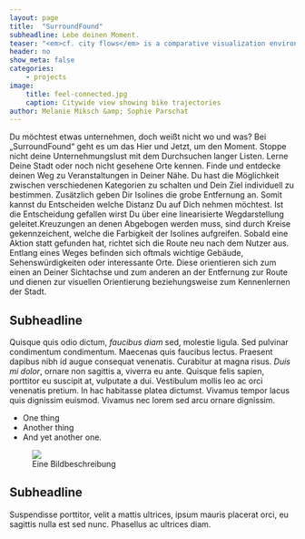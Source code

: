 ```yaml
---
layout: page
title:  "SurroundFound"
subheadline: Lebe deinen Moment.
teaser: "<em>cf. city flows</em> is a comparative visualization environment of urban bike mobility designed to help citizens casually analyze three bike-sharing systems in the context of a public exhibition space."
header: no
show_meta: false
categories:
    - projects
image:
    title: feel-connected.jpg
    caption: Citywide view showing bike trajectories
author: Melanie Miksch &amp; Sophie Parschat
---
```


Du möchtest etwas unternehmen, doch weißt nicht wo und was? Bei „SurroundFound“ geht es um das Hier und Jetzt, um den Moment. Stoppe nicht deine Unternehmungslust mit dem Durchsuchen langer Listen. Lerne Deine Stadt oder noch nicht gesehene Orte kennen. Finde und entdecke deinen Weg zu Veranstaltungen in Deiner Nähe. Du hast die Möglichkeit zwischen verschiedenen Kategorien zu schalten und Dein Ziel individuell zu bestimmen. Zusätzlich geben Dir Isolines die grobe Entfernung an. Somit kannst du Entscheiden welche Distanz Du auf Dich nehmen möchtest. Ist die Entscheidung gefallen wirst Du über eine linearisierte Wegdarstellung geleitet.Kreuzungen an denen Abgebogen werden muss, sind durch Kreise gekennzeichent, welche die Farbigkeit der Isolines aufgreifen. Sobald eine Aktion statt gefunden hat, richtet sich die Route neu nach dem Nutzer aus. Entlang eines Weges befinden sich oftmals wichtige Gebäude, Sehenswürdigkeiten oder interessante Orte. Diese orientieren sich zum einen an Deiner Sichtachse und zum anderen an der Entfernung zur Route und dienen zur visuellen Orientierung beziehungsweise zum
Kennenlernen der Stadt.

## Subheadline
Quisque quis odio dictum, *faucibus diam* sed, molestie ligula. Sed pulvinar condimentum condimentum. Maecenas quis faucibus lectus. Praesent dapibus nibh id augue consequat venenatis. Curabitur at magna risus. _Duis mi dolor_, ornare non sagittis a, viverra eu ante. Quisque felis sapien, porttitor eu suscipit at, vulputate a dui. Vestibulum mollis leo ac orci venenatis pretium. In hac habitasse platea dictumst. Vivamus tempor lacus quis dignissim euismod. Vivamus nec lorem sed arcu ornare dignissim.

* One thing
* Another thing
* And yet another one.

<figure>
  <img src="{{ site.urlimg }}/cf-view2-london-draft.jpg" />
  <figcaption >Eine Bildbeschreibung</figcaption>
</figure>


## Subheadline
Suspendisse porttitor, velit a mattis ultrices, ipsum mauris placerat orci, eu sagittis nulla est sed nunc. Phasellus ac ultrices diam.
